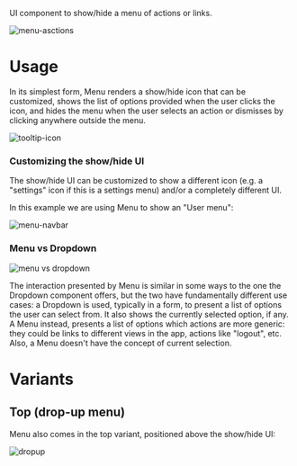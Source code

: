 UI component to show/hide a menu of actions or links.

![menu-asctions](https://user-images.githubusercontent.com/10867086/39931233-16b24ff2-553d-11e8-8a80-7f69d5dbc1dc.jpg)

# Usage

In its simplest form, Menu renders a show/hide icon that can be customized, shows the list of options provided when the user clicks the icon, and hides the menu when the user selects an action or dismisses by clicking anywhere outside the menu.

![tooltip-icon](https://user-images.githubusercontent.com/10867086/39931260-2686248a-553d-11e8-90a0-26cac110b57e.jpg)

### Customizing the show/hide UI

The show/hide UI can be customized to show a different icon (e.g. a "settings" icon if this is a settings menu) and/or a completely different UI.

In this example we are using Menu to show an "User menu":

![menu-navbar](https://user-images.githubusercontent.com/10867086/39931323-581a2c58-553d-11e8-8b6b-0fa918c78888.jpg)

### Menu vs Dropdown

![menu vs dropdown](https://user-images.githubusercontent.com/10867086/39931344-6736f4fa-553d-11e8-9926-de8c8443f403.jpg)

The interaction presented by Menu is similar in some ways to the one the Dropdown component offers, but the two have fundamentally different use cases: a Dropdown is used, typically in a form, to present a list of options the user can select from. It also shows the currently selected option, if any. A Menu instead, presents a list of options which actions are more generic: they could be links to different views in the app, actions like "logout", etc. Also, a Menu doesn't have the concept of current selection.

# Variants

## Top (drop-up menu)

Menu also comes in the top variant, positioned above the show/hide UI:

![dropup](https://user-images.githubusercontent.com/10867086/39931398-93007cb4-553d-11e8-92e3-478c20dbebb8.jpg)
